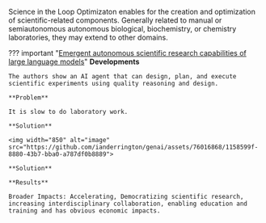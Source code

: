 Science in the Loop Optimizaton enables for the creation and optimization of scientific-related components. Generally related to manual or semiautonomous autonomous biological, biochemistry, or chemistry laboratories, they may extend to other domains.

??? important "[Emergent autonomous scientific research capabilities of large language models](arxiv.org/pdf/2304.05332.pdf)"
    **Developments**

    The authors show an AI agent that can design, plan, and execute scientific experiments using quality reasoning and design. 

    **Problem**

    It is slow to do laboratory work. 
        
    **Solution**

    <img width="850" alt="image" src="https://github.com/ianderrington/genai/assets/76016868/1158599f-8880-43b7-bba0-a787df0b8889">
    
    **Solution**

    **Results**
    
    Broader Impacts: Accelerating, Democratizing scientific research, increasing interdisciplinary collaboration, enabling education and training and has obvious economic impacts.
    
